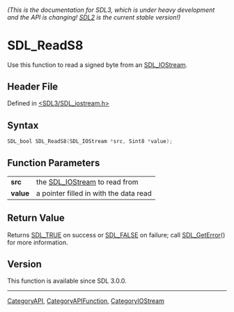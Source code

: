 ###### (This is the documentation for SDL3, which is under heavy development and the API is changing! [SDL2](https://wiki.libsdl.org/SDL2/) is the current stable version!)
# SDL_ReadS8

Use this function to read a signed byte from an [SDL_IOStream](SDL_IOStream).

## Header File

Defined in [<SDL3/SDL_iostream.h>](https://github.com/libsdl-org/SDL/blob/main/include/SDL3/SDL_iostream.h)

## Syntax

```c
SDL_bool SDL_ReadS8(SDL_IOStream *src, Sint8 *value);
```

## Function Parameters

|               |                                               |
| ------------- | --------------------------------------------- |
| **src**       | the [SDL_IOStream](SDL_IOStream) to read from |
| **value**     | a pointer filled in with the data read        |

## Return Value

Returns [SDL_TRUE](SDL_TRUE) on success or [SDL_FALSE](SDL_FALSE) on
failure; call [SDL_GetError](SDL_GetError)() for more information.

## Version

This function is available since SDL 3.0.0.

----
[CategoryAPI](CategoryAPI), [CategoryAPIFunction](CategoryAPIFunction), [CategoryIOStream](CategoryIOStream)

